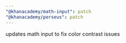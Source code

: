 ```yaml
---
"@khanacademy/math-input": patch
"@khanacademy/perseus": patch
---
```


updates math input to fix color contrast issues
